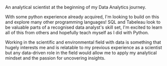 An analytical scientist at the beginning of my Data Analytics journey. 

With some python experience already acquired, I'm looking to build on this and explore many other programming languages! SQL and Tabeleau look to be valuable parts of a recognised data analyst's skill set, I'm excited to learn all of this from others and hopefully teach myself as I did with Python.

Working in the scientific and environmental field with data is something that hugely interests me and is relatable to my previous experience as a scientist but any data-driven role in the field would allow me to apply my analytical mindset and the passion for uncovering insights.

<!--
**JonasBT11/JonasBT11** is a ✨ _special_ ✨ repository because its `README.md` (this file) appears on your GitHub profile.

Here are some ideas to get you started:

- 🔭 I’m currently working on ...
- 🌱 I’m currently learning ...
- 👯 I’m looking to collaborate on ...
- 🤔 I’m looking for help with ...
- 💬 Ask me about ...
- 📫 How to reach me: ...
- 😄 Pronouns: ...
- ⚡ Fun fact: ...
-->
